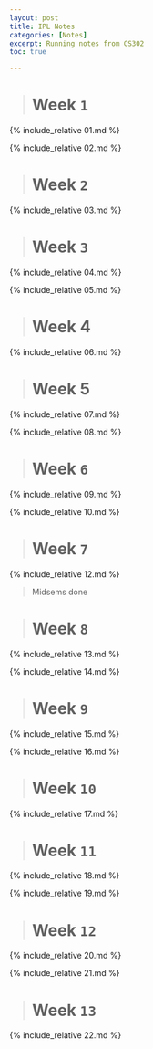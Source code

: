 ```yaml
---
layout: post
title: IPL Notes
categories: [Notes]
excerpt: Running notes from CS302
toc: true

---
```


<script type="text/javascript" async src="https://cdnjs.cloudflare.com/ajax/libs/mathjax/2.7.5/latest.js?config=TeX-MML-AM_CHTML" async></script>

> # Week `1`



{% include_relative 01.md %}

{% include_relative 02.md %}

> # Week `2`

{% include_relative 03.md %}

> # Week `3`

{% include_relative 04.md %}

{% include_relative 05.md %}

> # Week 4

{% include_relative 06.md %}

> # Week 5

{% include_relative 07.md %}

{% include_relative 08.md %}

> # Week `6`

{% include_relative 09.md %}

{% include_relative 10.md %}

> # Week `7`

{% include_relative 12.md %}

> Midsems done

> # Week `8`

{% include_relative 13.md %}

{% include_relative 14.md %}

> # Week `9`

{% include_relative 15.md %}

{% include_relative 16.md %}

> # Week `10`

{% include_relative 17.md %}

> # Week `11`

{% include_relative 18.md %}

{% include_relative 19.md %}

> # Week `12`

{% include_relative 20.md %}

{% include_relative 21.md %}

> # Week `13`

{% include_relative 22.md %}
